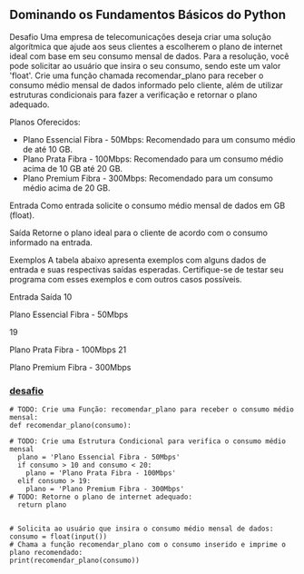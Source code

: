 ## Dominando os Fundamentos Básicos do Python

Desafio
Uma empresa de telecomunicações deseja criar uma solução algorítmica que ajude aos seus clientes a escolherem o plano de internet ideal com base em seu consumo mensal de dados. Para a resolução, você pode solicitar ao usuário que insira o seu consumo, sendo este um valor 'float'. Crie uma função chamada recomendar_plano para receber o consumo médio mensal de dados informado pelo cliente, além de utilizar estruturas condicionais para fazer a verificação e retornar o plano adequado.

Planos Oferecidos:

- Plano Essencial Fibra - 50Mbps: Recomendado para um consumo médio de até 10 GB.
- Plano Prata Fibra - 100Mbps: Recomendado para um consumo médio acima de 10 GB até 20 GB.
- Plano Premium Fibra - 300Mbps: Recomendado para um consumo médio acima de 20 GB.

Entrada
Como entrada solicite o consumo médio mensal de dados em GB (float).

Saída
Retorne o plano ideal para o cliente de acordo com o consumo informado na entrada.

Exemplos
A tabela abaixo apresenta exemplos com alguns dados de entrada e suas respectivas saídas esperadas. Certifique-se de testar seu programa com esses exemplos e com outros casos possíveis.

Entrada	Saída
10

Plano Essencial Fibra - 50Mbps

19

Plano Prata Fibra - 100Mbps
21

Plano Premium Fibra - 300Mbps

### [desafio](https://github.com/elnataoliveira/DIO/blob/main/Python%20AI%20Backend%20Developer/Desafios/Dominando%20os%20Fundamentos%20B%C3%A1sicos%20do%20Python/desafio.py)

```
# TODO: Crie uma Função: recomendar_plano para receber o consumo médio mensal:
def recomendar_plano(consumo):
  
# TODO: Crie uma Estrutura Condicional para verifica o consumo médio mensal
  plano = 'Plano Essencial Fibra - 50Mbps'
  if consumo > 10 and consumo < 20:
    plano = 'Plano Prata Fibra - 100Mbps'
  elif consumo > 19:
    plano = 'Plano Premium Fibra - 300Mbps'
# TODO: Retorne o plano de internet adequado:
  return plano
    

# Solicita ao usuário que insira o consumo médio mensal de dados:
consumo = float(input())
# Chama a função recomendar_plano com o consumo inserido e imprime o plano recomendado:
print(recomendar_plano(consumo))
```
